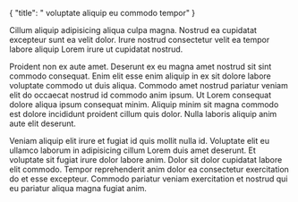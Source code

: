 {
  "title": " voluptate aliquip eu commodo tempor"
}

Cillum aliquip adipisicing aliqua culpa magna. Nostrud ea cupidatat excepteur sunt ea velit dolor. Irure nostrud consectetur velit ea tempor labore aliquip Lorem irure ut cupidatat nostrud.

Proident non ex aute amet. Deserunt ex eu magna amet nostrud sit sint commodo consequat. Enim elit esse enim aliquip in ex sit dolore labore voluptate commodo ut duis aliqua. Commodo amet nostrud pariatur veniam elit do occaecat nostrud id commodo anim ipsum. Ut Lorem consequat dolore aliqua ipsum consequat minim. Aliquip minim sit magna commodo est dolore incididunt proident cillum quis dolor. Nulla laboris aliquip anim aute elit deserunt.

Veniam aliquip elit irure et fugiat id quis mollit nulla id. Voluptate elit eu ullamco laborum in adipisicing cillum Lorem duis amet deserunt. Et voluptate sit fugiat irure dolor labore anim. Dolor sit dolor cupidatat labore elit commodo. Tempor reprehenderit anim dolor ea consectetur exercitation do et esse excepteur. Commodo pariatur veniam exercitation et nostrud qui eu pariatur aliqua magna fugiat anim.
